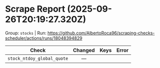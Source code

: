 # Scrape Report (2025-09-26T20:19:27.320Z)

Group: `stocks`  |  Run: https://github.com/AlbertoRoca96/scraping-checks-scheduler/actions/runs/18048394829

| Check | Changed | Keys | Error |
|---|:---:|:--|:--|
| `stock_ntdoy_global_quote` | — |  |  |

